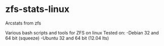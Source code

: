 zfs-stats-linux
===============
Arcstats from zfs

Various bash scripts and tools for ZFS on linux 
Tested on:
-Debian 32 and 64 bit (squeeze)
-Ubuntu 32 and 64 bit (12.04 lts)
